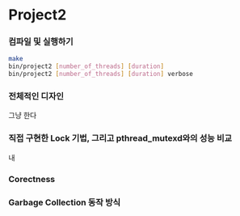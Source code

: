 # Project2

### 컴파일 및 실행하기
```sh
make
bin/project2 [number_of_threads] [duration]
bin/project2 [number_of_threads] [duration] verbose
```

### 전체적인 디자인
그냥 한다

### 직접 구현한 Lock 기법, 그리고 pthread_mutexd와의 성능 비교
내

### Corectness

### Garbage Collection 동작 방식

